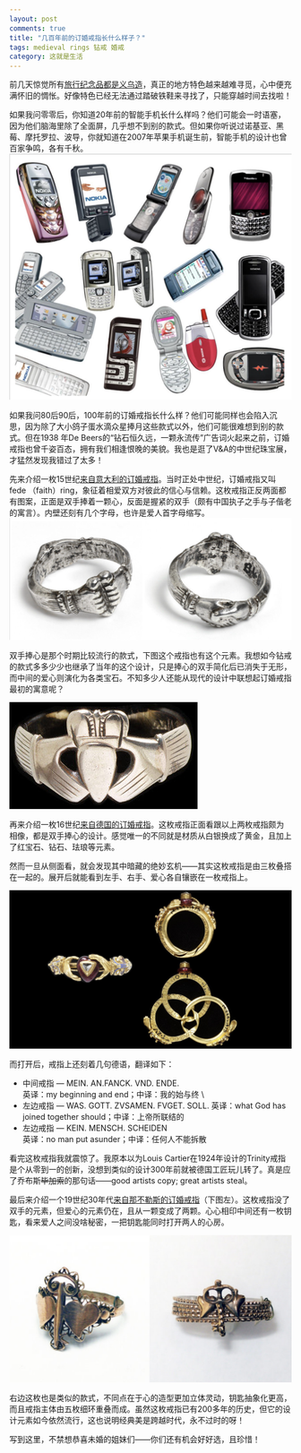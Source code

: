 ```yaml
---
layout: post
comments: true
title: "几百年前的订婚戒指长什么样子？"
tags: medieval rings 钻戒 婚戒
category: 这就是生活
---
```


前几天惊觉所有[旅行纪念品都是义乌造](https://mp.weixin.qq.com/s/rQMbQytmE6tcHeGFu9GbMw)，真正的地方特色越来越难寻觅，心中便充满怀旧的惆怅。好像特色已经无法通过踏破铁鞋来寻找了，只能穿越时间去找啦！

如果我问零零后，你知道20年前的智能手机长什么样吗？他们可能会一时语塞，因为他们脑海里除了全面屏，几乎想不到别的款式。但如果你听说过诺基亚、黑莓、摩托罗拉、波导，你就知道在2007年苹果手机诞生前，智能手机的设计也曾百家争鸣，各有千秋。
![phone](/images/phone_all.png)

如果我问80后90后，100年前的订婚戒指长什么样？他们可能同样也会陷入沉思，因为除了大小鸽子蛋水滴众星捧月这些款式以外，他们可能很难想到别的款式。但在1938
年De Beers的“钻石恒久远，一颗永流传”广告词火起来之前，订婚戒指也曾千姿百态，拥有我们相逢恨晚的美貌。我也是逛了V&A的中世纪珠宝展，才猛然发现我错过了太多！

先来介绍一枚15世纪[来自意大利的订婚戒指](http://collections.vam.ac.uk/item/O121141/fede-ring-unknown/)。当时正处中世纪，订婚戒指又叫 fede （faith）ring，象征着相爱双方对彼此的信心与信赖。这枚戒指正反两面都有图案，正面是双手捧着一颗心，反面是握紧的双手（颇有中国执子之手与子偕老的寓言）。内壁还刻有几个字母，也许是爱人首字母缩写。
![fede ring1](/images/fede_ring.png)

双手捧心是那个时期比较流行的款式，下图这个戒指也有这个元素。我想如今钻戒的款式多多少少也继承了当年的这个设计，只是捧心的双手简化后已消失于无形，而中间的爱心则演化为各类宝石。不知多少人还能从现代的设计中联想起订婚戒指最初的寓意呢？

![fede ring2](/images/fede_ring2.jpg)

再来介绍一枚16世纪[来自德国的订婚戒指](http://collections.vam.ac.uk/item/O72588/ring-unknown/)。这枚戒指正面看跟以上两枚戒指颇为相像，都是双手捧心的设计。感觉唯一的不同就是材质从白银换成了黄金，且加上了红宝石、钻石、珐琅等元素。

然而一旦从侧面看，就会发现其中暗藏的绝妙玄机——其实这枚戒指是由三枚叠搭在一起的。展开后就能看到左手、右手、爱心各自镶嵌在一枚戒指上。

![Germany ring](/images/germany_ring.png)

而打开后，戒指上还刻着几句德语，翻译如下：<br>

- 中间戒指 — MEIN. AN.FANCK. VND. ENDE.  
  英译：my beginning and end；中译：我的始与终  \
- 左边戒指 — WAS. GOTT. ZVSAMEN. FVGET. SOLL. 
  英译：what God has joined together should；中译：上帝所联结的 
- 左边戒指 — KEIN. MENSCH. SCHEIDEN  
  英译：no man put asunder；中译：任何人不能拆散 

看完这枚戒指我就震惊了。我原本以为Louis Cartier在1924年设计的Trinity戒指是个从零到一的创新，没想到类似的设计300年前就被德国工匠玩儿转了。真是应了乔布斯~~毕加索~~的那句话——good artists copy; great artists steal。

最后来介绍一个19世纪30年代[来自那不勒斯的订婚戒指](http://collections.vam.ac.uk/item/O228374/ring-unknown/)（下图左）。这枚戒指没了双手的元素，但爱心的元素仍在，且从一颗变成了两颗。心心相印中间还有一枚钥匙，看来爱人之间没啥秘密，一把钥匙能同时打开两人的心房。

![heart_ring](/images/heart_ring.png)  

右边这枚也是类似的款式，不同点在于心的造型更加立体灵动，钥匙抽象化更高，而且戒指主体由五枚细环重叠而成。虽然这枚戒指已有200多年的历史，但它的设计元素如今依然流行，这也说明经典美是跨越时代，永不过时的呀！


写到这里，不禁想恭喜未婚的姐妹们——你们还有机会好好选，且珍惜！ 
  




